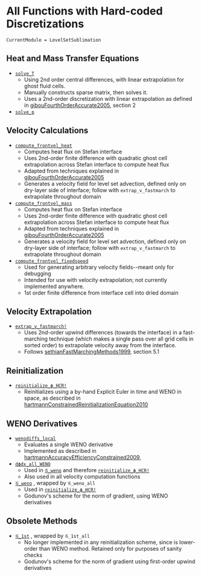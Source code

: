 # All Functions with Hard-coded Discretizations

```@meta
CurrentModule = LevelSetSublimation
```

## Heat and Mass Transfer Equations
- [`solve_T`](@ref)
    - Using 2nd order central differences, with linear extrapolation for ghost fluid cells.
    - Manually constructs sparse matrix, then solves it.
    - Uses a 2nd-order discretization with linear extrapolation as defined in [gibouFourthOrderAccurate2005](@cite), section 2
- [`solve_p`](@ref)
## Velocity Calculations
- [`compute_frontvel_heat`](@ref)
    - Computes heat flux on Stefan interface
    - Uses 2nd-order finite difference with quadratic ghost cell extrapolation across Stefan interface to compute heat flux
    - Adapted from techniques explained in [gibouFourthOrderAccurate2005](@cite)
    - Generates a velocity field for level set advection, defined only on dry-layer side of interface; follow with `extrap_v_fastmarch` to extrapolate throughout domain
- [`compute_frontvel_mass`](@ref)
    - Computes heat flux on Stefan interface
    - Uses 2nd-order finite difference with quadratic ghost cell extrapolation across Stefan interface to compute heat flux
    - Adapted from techniques explained in [gibouFourthOrderAccurate2005](@cite)
    - Generates a velocity field for level set advection, defined only on dry-layer side of interface; follow with `extrap_v_fastmarch` to extrapolate throughout domain
- [`compute_frontvel_fixedspeed`](@ref)
    - Used for generating arbitrary velocity fields--meant only for debugging
    - Intended for use with velocity extrapolation; not currently implemented anywhere. 
    - 1st order finite difference from interface cell into dried domain
## Velocity Extrapolation
- [`extrap_v_fastmarch!`](@ref)
    - Uses 2nd-order upwind differences (towards the interface) in a fast-marching technique (which makes a single pass over all grid cells in sorted order) to extrapolate velocity away from the interface.
    - Follows [sethianFastMarchingMethods1999](@cite), section 5.1
## Reinitialization
- [`reinitialize_ϕ_HCR!`](@ref)
    - Reinitializes using a by-hand Explicit Euler in time and WENO in space, as described in [hartmannConstrainedReinitializationEquation2010](@cite)
## WENO Derivatives
- [`wenodiffs_local`](@ref)
    - Evaluates a single WENO derivative
    - Implemented as described in [hartmannAccuracyEfficiencyConstrained2009](@cite), 
- [`dϕdx_all_WENO`](@ref)
    - Used in [`𝒢_weno`](@ref) and therefore [`reinitialize_ϕ_HCR!`](@ref)
    - Also used in all velocity computation functions
- [`𝒢_weno`](@ref) , wrapped by `𝒢_weno_all`
    - Used in [`reinitialize_ϕ_HCR!`](@ref)
    - Godunov's scheme for the norm of gradient, using WENO derivatives

## Obsolete Methods
- [`𝒢_1st`](@ref) , wrapped by `𝒢_1st_all`
    - No longer implemented in any reinitialization scheme, since is lower-order than WENO method. Retained only for purposes of sanity checks
    - Godunov's scheme for the norm of gradient using first-order upwind derivatives
